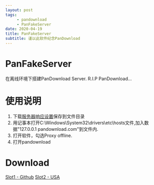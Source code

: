```yaml
---
layout: post
tags:
     - pandownload
     - PanFakeServer
date: 2020-04-19
title: PanFakeServer
subtitle: 谨以此软件纪念PanDownload
---
```


# PanFakeServer
在离线环境下搭建PanDownload Server.
R.I.P PanDownload...

# 使用说明
1. 下载[服务器响应设置](https://www.00010.ml/fileserv/response.txt)保存到文件目录
2. 用记事本打开C:\Windows\System32\drivers\etc\hosts文件,加入数据"127.0.0.1 pandownload.com"到文件内.
3. 打开软件，勾选Proxy offline.
4. 打开pandownload

# Download
[Slot1 - Github](https://www.00010.ml/fileserv/panfake-1-0.zip)
[Slot2 - USA](http://mycloud.00010.ml/panfake/panfake-1-0.zip)
